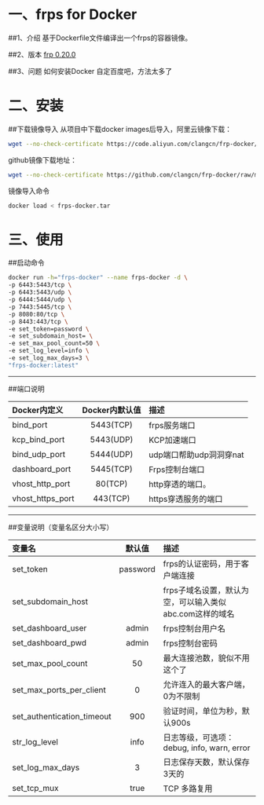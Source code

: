 # 一、frps for Docker
##1、介绍
基于Dockerfile文件编译出一个frps的容器镜像。

##2、版本
[frp 0.20.0](https://github.com/fatedier/frp/releases/latest)

##3、问题
如何安装Docker
自定百度吧，方法太多了

# 二、安装
##下载镜像导入
从项目中下载docker images后导入，阿里云镜像下载：
```bash
wget --no-check-certificate https://code.aliyun.com/clangcn/frp-docker/raw/master/frps-docker/frps-docker.tar
```

github镜像下载地址：
```bash
wget --no-check-certificate https://github.com/clangcn/frp-docker/raw/master/frps-docker/frps-docker.tar
```

镜像导入命令
```bash
docker load < frps-docker.tar
```

# 三、使用
##启动命令
```bash
docker run -h="frps-docker" --name frps-docker -d \
-p 6443:5443/tcp \
-p 6443:5443/udp \
-p 6444:5444/udp \
-p 7443:5445/tcp \
-p 8080:80/tcp \
-p 8443:443/tcp \
-e set_token=password \
-e set_subdomain_host= \
-e set_max_pool_count=50 \
-e set_log_level=info \
-e set_log_max_days=3 \
"frps-docker:latest"
```
---
##端口说明

| Docker内定义 | Docker内默认值  | 描述 |
| :------------------- |:-----------:| :------------------------------------- |
| bind_port        | 5443(TCP)        | frps服务端口                           |
| kcp_bind_port    | 5443(UDP)        | KCP加速端口                            |
| bind_udp_port    | 5444(UDP)        | udp端口帮助udp洞洞穿nat                 |
| dashboard_port   | 5445(TCP)        | Frps控制台端口                         |
| vhost_http_port  | 80(TCP)          | http穿透的端口。                        |
| vhost_https_port | 443(TCP)         | https穿透服务的端口                     |

---
##变量说明（变量名区分大小写）

| 变量名 | 默认值  | 描述 |
| :-------------------------- |:-----------:| :------------------------------------------------ |
| set_token                   | password    | frps的认证密码，用于客户端连接                         |
| set_subdomain_host          |             | frps子域名设置，默认为空，可以输入类似abc.com这样的域名   |
| set_dashboard_user          | admin       | frps控制台用户名                                    |
| set_dashboard_pwd           | admin       | frps控制台密码                                      |
| set_max_pool_count          | 50          | 最大连接池数，貌似不用这个了                           |
| set_max_ports_per_client    | 0           | 允许连入的最大客户端，0为不限制                        |
| set_authentication_timeout  | 900         | 验证时间，单位为秒，默认900s                          |
| str_log_level               | info        | 日志等级，可选项：debug, info, warn, error           |
| set_log_max_days            | 3           | 日志保存天数，默认保存3天的                            |
| set_tcp_mux                 | true        | TCP 多路复用                                       |

